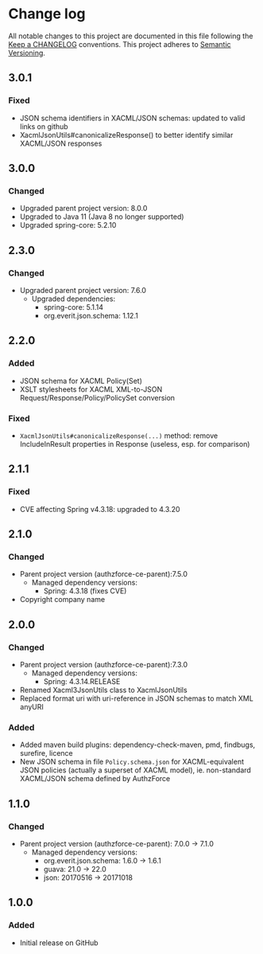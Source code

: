 # Change log
All notable changes to this project are documented in this file following the [Keep a CHANGELOG](http://keepachangelog.com) conventions. This project adheres to [Semantic Versioning](http://semver.org).


## 3.0.1
### Fixed
- JSON schema identifiers in XACML/JSON schemas: updated to valid links on github
- XacmlJsonUtils#canonicalizeResponse() to better identify similar XACML/JSON responses


## 3.0.0
### Changed
- Upgraded parent project version: 8.0.0
- Upgraded to Java 11 (Java 8 no longer supported)
- Upgraded spring-core: 5.2.10


## 2.3.0
### Changed
- Upgraded parent project version: 7.6.0
  - Upgraded dependencies:
  	- spring-core: 5.1.14
  	- org.everit.json.schema: 1.12.1


## 2.2.0
### Added
- JSON schema for XACML Policy(Set)
- XSLT stylesheets for XACML XML-to-JSON Request/Response/Policy/PolicySet conversion

### Fixed
- `XacmlJsonUtils#canonicalizeResponse(...)` method: remove IncludeInResult properties in Response (useless, esp. for comparison)

## 2.1.1
### Fixed
- CVE affecting Spring v4.3.18: upgraded to 4.3.20


## 2.1.0
### Changed
- Parent project version (authzforce-ce-parent):7.5.0
	- Managed dependency versions:
		- Spring: 4.3.18 (fixes CVE)
- Copyright company name


## 2.0.0
### Changed
- Parent project version (authzforce-ce-parent):7.3.0
	- Managed dependency versions:
		- Spring: 4.3.14.RELEASE
- Renamed Xacml3JsonUtils class to XacmlJsonUtils
- Replaced format uri with uri-reference in JSON schemas to match XML anyURI

### Added
- Added maven build plugins: dependency-check-maven, pmd, findbugs, surefire, licence
- New JSON schema in file `Policy.schema.json` for XACML-equivalent JSON policies (actually a superset of XACML model), ie. non-standard XACML/JSON schema defined by AuthzForce


## 1.1.0
### Changed
- Parent project version (authzforce-ce-parent): 7.0.0 -> 7.1.0
	- Managed dependency versions:
		- org.everit.json.schema: 1.6.0 -> 1.6.1
		- guava: 21.0 -> 22.0
		- json: 20170516 -> 20171018


## 1.0.0
### Added
- Initial release on GitHub



